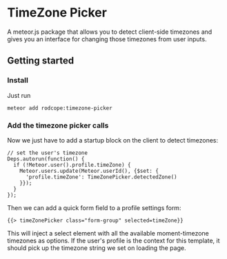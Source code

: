 # TimeZone Picker

A meteor.js package that allows you to detect client-side timezones and gives you an interface for changing those timezones from user inputs.

## Getting started

### Install

Just run

```
meteor add rodcope:timezone-picker
```

### Add the timezone picker calls

Now we just have to add a startup block on the client to detect timezones:

```
// set the user's timezone
Deps.autorun(function() {
  if (!Meteor.user().profile.timeZone) {
    Meteor.users.update(Meteor.userId(), {$set: {
      'profile.timeZone': TimeZonePicker.detectedZone()
    }});
  }
});
```

Then we can add a quick form field to a profile settings form:

```
{{> timeZonePicker class="form-group" selected=timeZone}}
```

This will inject a select element with all the available moment-timezone timezones as options.
If the user's profile is the context for this template, it should pick up the timezone string we set on loading the page.
